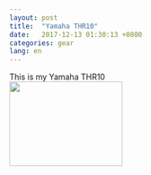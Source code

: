 ```yaml
---
layout: post
title:  "Yamaha THR10"
date:   2017-12-13 01:30:13 +0800
categories: gear
lang: en
---
```

This is my Yamaha THR10
<br>
<img src="http://www.wolfgangguitars.com/Ibanez%20540%20top.jpg" width="201" height="150"/>
